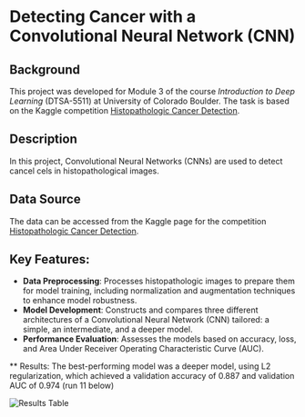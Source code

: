 # Detecting Cancer with a Convolutional Neural Network (CNN)

## Background
This project was developed for Module 3 of the course *Introduction to Deep Learning* (DTSA-5511) at University of Colorado Boulder. The task is based on the Kaggle competition [Histopathologic Cancer Detection](https://www.kaggle.com/competitions/histopathologic-cancer-detection).

## Description
In this project, Convolutional Neural Networks (CNNs) are used to detect cancel cels in histopathological images. 

## Data Source
The data can be accessed from the Kaggle page for the competition [Histopathologic Cancer Detection](https://www.kaggle.com/competitions/histopathologic-cancer-detection/data).

## Key Features:
* **Data Preprocessing**: Processes histopathologic images to prepare them for model training, including normalization and augmentation techniques to enhance model robustness.
* **Model Development**: Constructs and compares three different architectures of a Convolutional Neural Network (CNN) tailored: a simple, an intermediate, and a deeper model.
* **Performance Evaluation**: Assesses the models based on accuracy, loss, and Area Under Receiver Operating Characteristic Curve (AUC).

** Results:
The best-performing model was a deeper model, using L2 regularization, which achieved a validation accuracy of 0.887 and validation AUC of 0.974 (run 11 below)

![Results Table](https://github.com/user-attachments/assets/c39c8ad9-a167-4f3b-99f0-5752366cc280)

